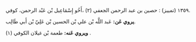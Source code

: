 ١٣٥٩ (تمييز) : حصين بن عبد الرحمن الجعفي (٢) ،أَخُو إِسْمَاعِيل بْن عَبْد الرحمن، كوفي.

**يروي عَن:** عَبد اللَّه بْن علي بْن الحسين بْن عَلِيّ بْن أَبي طَالِب.

**ويروي عَنه:** طعمة بْن غيلان الكوفي (١) .